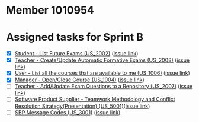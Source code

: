 Member 1010954
==============

# Assigned tasks for Sprint B
- [x] [Student - List Future Exams (US_2002)](../us_2002/README.md) ([issue link][i18])
- [x] [Teacher - Create/Update Automatic Formative Exams (US_2008)](../us_2008/README.md) ([issue link][i19])
- [x] [User - List all the courses that are available to me (US_1006)](../us_1006/README.md) ([issue link][i29])
- [x] [Manager - Open/Close Course (US_1004)](../us_1004/README.md) ([issue link][i30])
- [ ] [Teacher - Add/Update Exam Questions to a Repository (US_2007)](../us_2007/README.md) ([issue link][i37])
- [ ] [Software Product Supplier - Teamwork Methodology and Conflict Resolution Strategy(Presentation) (US_5001)](../us_5001/README.md)([issue link][i40])
- [ ] [SBP Message Codes (US_3001)](../us_3001/README.md) ([issue link][i49])

[i18]: https://github.com/Departamento-de-Engenharia-Informatica/sem4pi-22-23-9/issues/18
[i19]: https://github.com/Departamento-de-Engenharia-Informatica/sem4pi-22-23-9/issues/19
[i29]: https://github.com/Departamento-de-Engenharia-Informatica/sem4pi-22-23-9/issues/29
[i30]: https://github.com/Departamento-de-Engenharia-Informatica/sem4pi-22-23-9/issues/30
[i37]: https://github.com/Departamento-de-Engenharia-Informatica/sem4pi-22-23-9/issues/37
[i40]: https://github.com/Departamento-de-Engenharia-Informatica/sem4pi-22-23-9/issues/40
[i49]: https://github.com/Departamento-de-Engenharia-Informatica/sem4pi-22-23-9/issues/49
